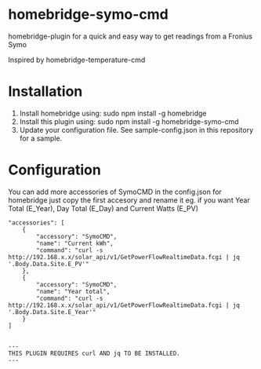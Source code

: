 # homebridge-symo-cmd
homebridge-plugin for a quick and easy way to get readings from a Fronius Symo

Inspired by homebridge-temperature-cmd

# Installation

1. Install homebridge using: sudo npm install -g homebridge
2. Install this plugin using: sudo npm install -g homebridge-symo-cmd
3. Update your configuration file. See sample-config.json in this repository for a sample.

# Configuration

You can add more accessories of SymoCMD in the config.json for homebridge 
just copy the first accesory and rename it eg. if you want Year Total (E_Year), Day Total (E_Day) and Current Watts (E_PV)

```
"accessories": [
    {
        "accessory": "SymoCMD",
        "name": "Current kWh",
        "command": "curl -s http://192.168.x.x/solar_api/v1/GetPowerFlowRealtimeData.fcgi | jq '.Body.Data.Site.E_PV'"
    },
    {
        "accessory": "SymoCMD",
        "name": "Year total",
        "command": "curl -s http://192.168.x.x/solar_api/v1/GetPowerFlowRealtimeData.fcgi | jq '.Body.Data.Site.E_Year'"
    }
]


---
THIS PLUGIN REQUIRES curl AND jq TO BE INSTALLED.
---
